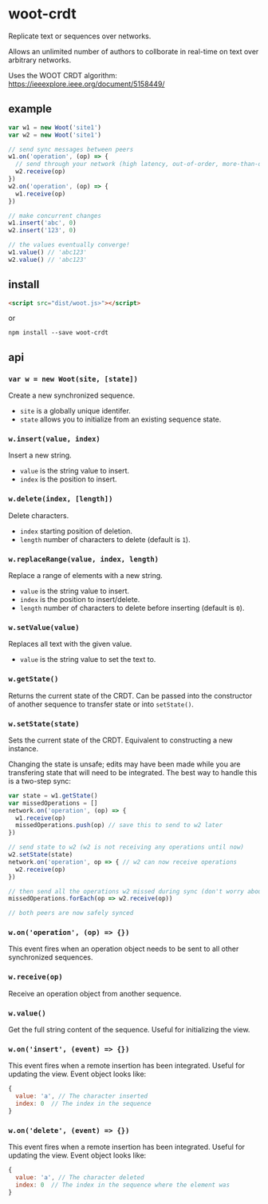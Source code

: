 # woot-crdt
Replicate text or sequences over networks.

Allows an unlimited number of authors to collborate in real-time on text over arbitrary networks.

Uses the WOOT CRDT algorithm: https://ieeexplore.ieee.org/document/5158449/

## example
```javascript
var w1 = new Woot('site1')
var w2 = new Woot('site1')

// send sync messages between peers
w1.on('operation', (op) => {
  // send through your network (high latency, out-of-order, more-than-once delivery is fine!)
  w2.receive(op)
})
w2.on('operation', (op) => {
  w1.receive(op)
})

// make concurrent changes
w1.insert('abc', 0)
w2.insert('123', 0)

// the values eventually converge!
w1.value() // 'abc123'
w2.value() // 'abc123'
```

## install
```html
<script src="dist/woot.js>"></script>
```
or
```
npm install --save woot-crdt
```

## api
### `var w = new Woot(site, [state])`
Create a new synchronized sequence.

- `site` is a globally unique identifer.
- `state` allows you to initialize from an existing sequence state. 

### `w.insert(value, index)`
Insert a new string.
- `value` is the string value to insert.
- `index` is the position to insert.

### `w.delete(index, [length])`
Delete characters.
- `index` starting position of deletion.
- `length` number of characters to delete (default is `1`).

### `w.replaceRange(value, index, length)`
Replace a range of elements with a new string.
- `value` is the string value to insert.
- `index` is the position to insert/delete.
- `length` number of characters to delete before inserting (default is `0`).

### `w.setValue(value)`
Replaces all text with the given value.
- `value` is the string value to set the text to.

### `w.getState()`
Returns the current state of the CRDT. Can be passed into the constructor of another sequence to transfer state or into `setState()`.

### `w.setState(state)`
Sets the current state of the CRDT. Equivalent to constructing a new instance.

Changing the state is unsafe; edits may have been made while you are transfering state that will need to be integrated. The best way to handle this is a two-step sync:

```javascript
var state = w1.getState()
var missedOperations = []
network.on('operation', (op) => {
  w1.receive(op)
  missedOperations.push(op) // save this to send to w2 later
})

// send state to w2 (w2 is not receiving any operations until now)
w2.setState(state)
network.on('operation', op => { // w2 can now receive operations
  w2.receive(op)
})

// then send all the operations w2 missed during sync (don't worry about duplicates)
missedOperations.forEach(op => w2.receive(op))

// both peers are now safely synced
```

### `w.on('operation', (op) => {})`
This event fires when an operation object needs to be sent to all other synchronized sequences.

### `w.receive(op)`
Receive an operation object from another sequence.

### `w.value()`
Get the full string content of the sequence. Useful for initializing the view.

### `w.on('insert', (event) => {})`
This event fires when a remote insertion has been integrated. Useful for updating the view. Event object looks like:

```javascript
{
  value: 'a', // The character inserted
  index: 0  // The index in the sequence
}
```

### `w.on('delete', (event) => {})`
This event fires when a remote insertion has been integrated. Useful for updating the view. Event object looks like:

```javascript
{
  value: 'a', // The character deleted
  index: 0  // The index in the sequence where the element was
}
```
